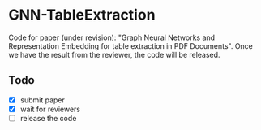 # GNN-TableExtraction

Code for paper (under revision): "Graph Neural Networks and Representation Embedding for table extraction in PDF Documents".
Once we have the result from the reviewer, the code will be released.


## Todo
- [x] submit paper
- [x] wait for reviewers
- [ ] release the code
